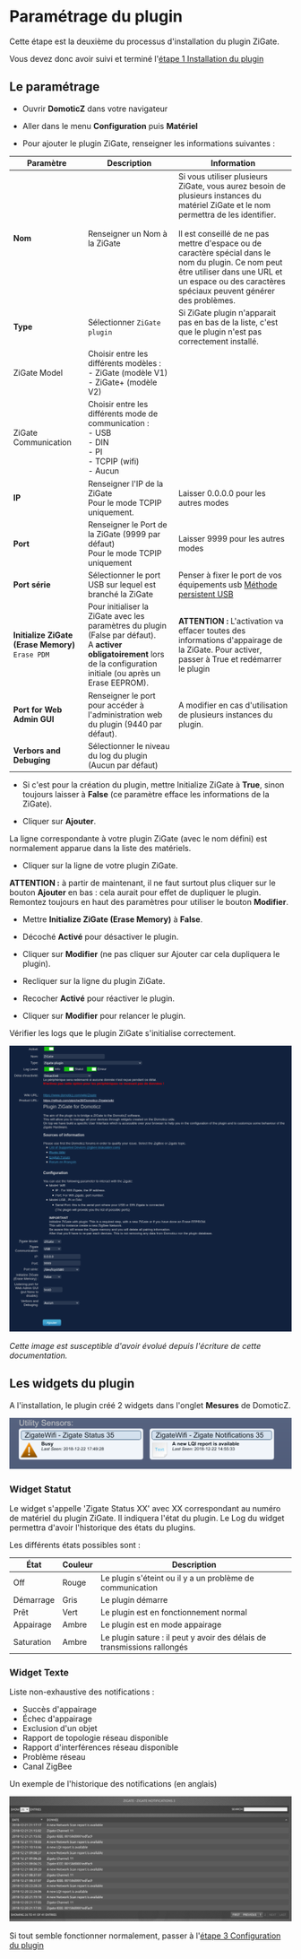 # Paramétrage du plugin

Cette étape est la deuxième du processus d'installation du plugin ZiGate.

Vous devez donc avoir suivi et terminé l'[étape 1 Installation du plugin](Plugin_Installation.md)



## Le paramétrage

* Ouvrir __DomoticZ__ dans votre navigateur

* Aller dans le menu __Configuration__ puis __Matériel__
* Pour ajouter le plugin ZiGate, renseigner les informations suivantes :

| Paramètre    | Description | Information |
| ------------ | ------------------ | ----------- |
| __Nom__                  | Renseigner un Nom à la ZiGate  | Si vous utiliser plusieurs ZiGate, vous aurez besoin de plusieurs instances du matériel ZiGate et le nom permettra de les identifier.<br/><br/>Il est conseillé de ne pas mettre d'espace ou de caractère spécial dans le nom du plugin. Ce nom peut être utiliser dans une URL et un espace ou des caractères spéciaux peuvent générer des problèmes. |
| __Type__                 | Sélectionner `ZiGate plugin` | Si ZiGate plugin n'apparait pas en bas de la liste, c'est que le plugin n'est pas correctement installé.
| ZiGate Model         | Choisir entre les différents modèles :<br/> - ZiGate (modèle V1)<br/> - ZiGate+ (modèle V2) |
| ZiGate Communication         | Choisir entre les différents mode de communication :<br/>-  USB<br/>-  DIN<br/>- PI<br/>- TCPIP (wifi)<br/>- Aucun |
| __IP__                   | Renseigner l'IP de la ZiGate<br/>Pour le mode TCPIP uniquement. | Laisser 0.0.0.0 pour les autres modes |
| __Port__                 | Renseigner le Port de la ZiGate (9999 par défaut)<br/>Pour le mode TCPIP uniquement| Laisser 9999 pour les autres modes |
| __Port série__           | Sélectionner le port USB sur lequel est branché la ZiGate | Penser à fixer le port de vos équipements usb [Méthode persistent USB](https://easydomoticz.com/mon-premier-peripherique-z-wave-2)|
| __Initialize ZiGate (Erase Memory)__ `Erase PDM` | Pour initialiser la ZiGate avec les paramètres du plugin (False par défaut). <br/>A __activer obligatoirement__ lors de la configuration initiale (ou après un Erase EEPROM). | __ATTENTION :__ L'activation va effacer toutes des informations d'appairage de la ZiGate. Pour activer, passer à True et redémarrer le plugin |
| __Port for Web Admin GUI__| Renseigner le port pour accéder à l'administration web du plugin (9440 par défaut). | A modifier en cas d'utilisation de plusieurs instances du plugin. |
| __Verbors and Debuging__ | Sélectionner le niveau du log du plugin (Aucun par défaut) |

* Si c'est pour la création du plugin, mettre Initialize ZiGate à __True__, sinon toujours laisser à __False__ (ce paramètre efface les informations de la ZiGate).

* Cliquer sur __Ajouter__.

La ligne correspondante à votre plugin ZiGate (avec le nom défini) est normalement apparue dans la liste des matériels.

* Cliquer sur la ligne de votre plugin ZiGate.

__ATTENTION :__ à partir de maintenant, il ne faut surtout plus cliquer sur le bouton __Ajouter__ en bas : cela aurait pour effet de dupliquer le plugin. Remontez toujours en haut des paramètres pour utiliser le bouton __Modifier__.

* Mettre __Initialize ZiGate (Erase Memory)__ à __False__.
* Décoché __Activé__ pour désactiver le plugin.
* Cliquer sur __Modifier__ (ne pas cliquer sur Ajouter car cela dupliquera le plugin).

* Recliquer sur la ligne du plugin ZiGate.
* Recocher __Activé__ pour réactiver le plugin.
* Cliquer sur __Modifier__ pour relancer le plugin.

Vérifier les logs que le plugin ZiGate s'initialise correctement.

![Domoticz Hardware Menu for Plugin](Images/FR_Plugin-Parametrage.png)

*Cette image est susceptible d'avoir évolué depuis l'écriture de cette documentation.*

## Les widgets du plugin

A l'installation, le plugin créé 2 widgets dans l'onglet __Mesures__ de DomoticZ.

![Administration Widgets](../Images/Widgets_Admin.png)

### Widget Statut

Le widget s'appelle 'Zigate Status XX' avec XX correspondant au numéro de matériel du plugin ZiGate. Il indiquera l'état du plugin. Le Log du widget permettra d'avoir l'historique des états du plugins.

Les différents états possibles sont :

| État | Couleur | Description |
| ---- | ------- | ----------- |
| Off | Rouge | Le plugin s'éteint ou il y a un problème de communication |
| Démarrage | Gris | Le plugin démarre |
| Prêt | Vert | Le plugin est en fonctionnement normal |
| Appairage | Ambre | Le plugin est en mode appairage |
| Saturation | Ambre | Le plugin sature : il peut y avoir des délais de transmissions rallongés |


### Widget Texte

Liste non-exhaustive des notifications :

* Succès d'appairage
* Échec d'appairage
* Exclusion d'un objet
* Rapport de topologie réseau disponible
* Rapport d'interférences réseau disponible
* Problème réseau
* Canal ZigBee

Un exemple de l'historique des notifications (en anglais)

![Notification Widgets](../Images/Widget_Notifications.png)


Si tout semble fonctionner normalement, passer à l'[étape 3 Configuration du plugin](Plugin_Configuration.md)
